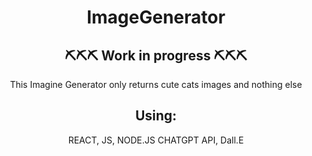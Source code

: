 <h1 align="center"> ImageGenerator </h1>

<h2 align="center">⛏⛏⛏ Work in progress ⛏⛏⛏ </h2>

<p align="center"> This Imagine Generator only returns cute cats images and nothing else  </p>

<h2 align="center"> Using: </h2>


<p align="center"> REACT,
JS, NODE.JS
CHATGPT API,
Dall.E </p>
